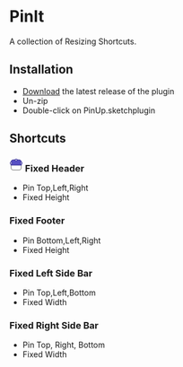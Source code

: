 # PinIt
A collection of Resizing Shortcuts. 

## Installation

- [Download](https://github.com/acollurafici/PinUp/releases/tag/v0.3.2) the latest release of the plugin
- Un-zip
- Double-click on PinUp.sketchplugin

## Shortcuts




### <img src="images/tlrh.png" height="24" width="24"/>  Fixed Header 
- Pin Top,Left,Right
- Fixed Height

### Fixed Footer
- Pin Bottom,Left,Right 
- Fixed Height

### Fixed Left Side Bar 
- Pin Top,Left,Bottom 
- Fixed Width

### Fixed Right Side Bar 
- Pin Top, Right, Bottom 
- Fixed Width


